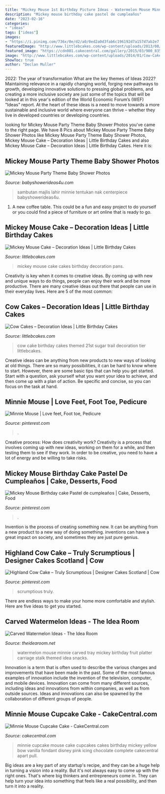 ```yaml
---
title: "Mickey Mouse 1st Birthday Picture Ideas - Watermelon Mouse Minnie Carved Tray Mickey Birthday Fruit Platter Carriage Stalk Themed Idea Snacks"
description: "Mickey mouse birthday cake pastel de cumpleaños"
date: "2023-02-16"
categories:
- "ideas"
tags: ["ideas"]
images:
- "https://i.pinimg.com/736x/0e/d2/a0/0ed2a0d3fab6c196192d7a157d7ab2e7.jpg"
featuredImage: "http://www.littlebcakes.com/wp-content/uploads/2013/08/Mickey-Mouse-Cake-Pans.jpg"
featured_image: "https://cdn001.cakecentral.com/gallery/2015/03/900_835591zwxp_minnie-mouse-cupcake-cake.jpg"
image: "http://www.littlebcakes.com/wp-content/uploads/2014/01/Cow-Cakes-Photos.jpg"
ShowToc: true
author: "Declan Muller"
---
```



2022: The year of transformation
What are the key themes of Ideas 2022? Maintaining relevance in a rapidly changing world, forging new pathways to growth, developing innovative solutions to pressing global problems, and creating a more inclusive society are just some of the topics that will be looked at in this year's edition of the World Economic Forum’s (WEF) "Ideas" report. At the heart of these ideas is a need to move towards a more sustainable and inclusive world where everyone can thrive – whether they live in developed countries or developing countries.

	

		
looking for Mickey Mouse Party Theme Baby Shower Photos you've came to the right page. We have 8 Pics about Mickey Mouse Party Theme Baby Shower Photos like Mickey Mouse Party Theme Baby Shower Photos, Mickey Mouse Cake – Decoration Ideas | Little Birthday Cakes and also Mickey Mouse Cake – Decoration Ideas | Little Birthday Cakes. Here it is:
		
    
## Mickey Mouse Party Theme Baby Shower Photos

<img loading=lazy src="https://www.babyshowerideas4u.com/wp-content/uploads/2014/01/29.jpg" onerror="this.onerror=null;this.src='https://tse4.mm.bing.net/th?id=OIP.L4dVgALzfF9h8KL1lWsqDgHaE7&amp;pid=15.1';" alt="Mickey Mouse Party Theme Baby Shower Photos">

_Source: babyshowerideas4u.com_

>sambutan majlis lahir minnie tentukan nak centerpiece babyshowerideas4u. 

	

1. A new coffee table. This could be a fun and easy project to do yourself or you could find a piece of furniture or art online that is ready to go.

    
## Mickey Mouse Cake – Decoration Ideas | Little Birthday Cakes

<img loading=lazy src="http://www.littlebcakes.com/wp-content/uploads/2013/08/Mickey-Mouse-Cake-Pans.jpg" onerror="this.onerror=null;this.src='https://tse3.mm.bing.net/th?id=OIP.OjGnoTefdnTkUNDUsnLERwHaLH&amp;pid=15.1';" alt="Mickey Mouse Cake – Decoration Ideas | Little Birthday Cakes">

_Source: littlebcakes.com_

>mickey mouse cake cakes birthday decoration pans. 

	

Creativity is key when it comes to creative ideas. By coming up with new and unique ways to do things, people can enjoy their work and be more productive. There are many creative ideas out there that people can use in their everyday lives. Here are 5 of the most common: 

    
## Cow Cakes – Decoration Ideas | Little Birthday Cakes

<img loading=lazy src="http://www.littlebcakes.com/wp-content/uploads/2014/01/Cow-Cakes-Photos.jpg" onerror="this.onerror=null;this.src='https://tse4.mm.bing.net/th?id=OIP.XP3nejZ-5PEoSYK0Kmbs-gHaLI&amp;pid=15.1';" alt="Cow Cakes – Decoration Ideas | Little Birthday Cakes">

_Source: littlebcakes.com_

>cow cake birthday cakes themed 21st sugar trail decoration tier littlebcakes. 

	

Creative ideas can be anything from new products to new ways of looking at old things. There are so many possibilities, it can be hard to know where to start. However, there are some basic tips that can help you get started. Start with a question, ask yourself what you want your idea to achieve, and then come up with a plan of action. Be specific and concise, so you can focus on the task at hand.

    
## Minnie Mouse | Love Feet, Foot Toe, Pedicure

<img loading=lazy src="https://i.pinimg.com/736x/e1/97/86/e1978690ba8a527dc07596675e5c2542--minnie-mouse-pedicure-ideas.jpg" onerror="this.onerror=null;this.src='https://tse2.mm.bing.net/th?id=OIP.WprtuusceeuaFezpEdj3HAHaJ3&amp;pid=15.1';" alt="Minnie Mouse | Love feet, Foot toe, Pedicure">

_Source: pinterest.com_

>. 

	

Creative process: How does creativity work?
Creativity is a process that involves coming up with new ideas, working on them for a while, and then testing them to see if they work. In order to be creative, you need to have a lot of energy and be willing to take risks.

    
## Mickey Mouse Birthday Cake Pastel De Cumpleaños | Cake, Desserts, Food

<img loading=lazy src="https://i.pinimg.com/736x/0e/d2/a0/0ed2a0d3fab6c196192d7a157d7ab2e7.jpg" onerror="this.onerror=null;this.src='https://tse4.mm.bing.net/th?id=OIP.xVfYRJoxwxkm50EI6Fu0TgHaJ3&amp;pid=15.1';" alt="Mickey Mouse Birthday cake Pastel de cumpleaños | Cake, Desserts, Food">

_Source: pinterest.com_

>. 

	

Invention is the process of creating something new. It can be anything from a new product to a new way of doing something. inventions can have a great impact on society, and sometimes they are just pure genius.

    
## Highland Cow Cake – Truly Scrumptious | Designer Cakes Scotland | Cow

<img loading=lazy src="https://i.pinimg.com/originals/45/fe/08/45fe08d08b6a1f06e4ed034892492ff8.jpg" onerror="this.onerror=null;this.src='https://tse2.mm.bing.net/th?id=OIP.zc96BWzTxkU0zy3aWGm9TgHaKq&amp;pid=15.1';" alt="Highland Cow Cake – Truly Scrumptious | Designer Cakes Scotland | Cow">

_Source: pinterest.com_

>scrumptious truly. 

	

There are endless ways to make your home more comfortable and stylish. Here are five ideas to get you started.

    
## Carved Watermelon Ideas - The Idea Room

<img loading=lazy src="http://www.theidearoom.net/wp-content/uploads/2016/06/image-1.jpg" onerror="this.onerror=null;this.src='https://tse4.mm.bing.net/th?id=OIP._WDebDxb3SZ6h_P9mH-ItwHaJ4&amp;pid=15.1';" alt="Carved Watermelon Ideas - The Idea Room">

_Source: theidearoom.net_

>watermelon mouse minnie carved tray mickey birthday fruit platter carriage stalk themed idea snacks. 

	

Innovation is a term that is often used to describe the various changes and improvements that have been made in the past. Some of the most famous examples of innovation include the invention of the television, computer, and mobile devices. Innovation can come from many different sources, including ideas and innovations from within companies, as well as from outside sources. Ideas and innovations can also be spawned by the collaboration of different groups of people.

    
## Minnie Mouse Cupcake Cake - CakeCentral.com

<img loading=lazy src="https://cdn001.cakecentral.com/gallery/2015/03/900_835591zwxp_minnie-mouse-cupcake-cake.jpg" onerror="this.onerror=null;this.src='https://tse1.mm.bing.net/th?id=OIP.p-OSjbvFi8n3g1IGZHsCIwHaJ4&amp;pid=15.1';" alt="Minnie Mouse Cupcake Cake - CakeCentral.com">

_Source: cakecentral.com_

>minnie cupcake mouse cake cupcakes cakes birthday mickey yellow bow vanilla fondant disney pink icing chocolate complete cakecentral apart pull. 

	

Big ideas are a key part of any startup's recipe, and they can be a huge help in turning a vision into a reality. But it's not always easy to come up with the right ones. That's where big thinkers and entrepreneurs come in. They can help turn your idea into something that feels like a real possibility, and then turn it into a reality.

